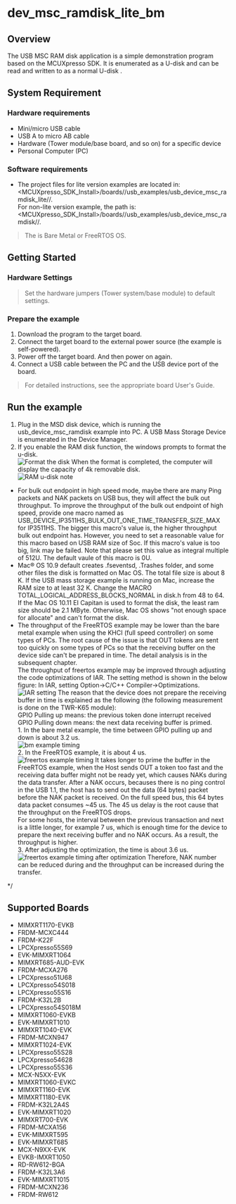 # dev_msc_ramdisk_lite_bm




## Overview

The USB MSC RAM disk application is a simple demonstration program based on the MCUXpresso SDK.
It is enumerated as a U-disk and can be read and written to as a normal U-disk .

## System Requirement

### Hardware requirements

- Mini/micro USB cable
- USB A to micro AB cable
- Hardware (Tower module/base board, and so on) for a specific device
- Personal Computer (PC)


### Software requirements

- The project files for lite version examples are located in: 
<br> <MCUXpresso_SDK_Install>/boards/<board>/usb_examples/usb_device_msc_ramdisk_lite/<rtos>/<toolchain>.
<br>  For non-lite version example, the path is: 
<br> <MCUXpresso_SDK_Install>/boards/<board>/usb_examples/usb_device_msc_ramdisk/<rtos>/<toolchain>.
> The <rtos> is Bare Metal or FreeRTOS OS.


## Getting Started

### Hardware Settings

> Set the hardware jumpers (Tower system/base module) to default settings.


### Prepare the example

1.  Download the program to the target board.
2.  Connect the target board to the external power source (the example is self-powered).
3.  Power off the target board. And then power on again.
4.  Connect a USB cable between the PC and the USB device port of the board.

> For detailed instructions, see the appropriate board User's Guide.

## Run the example

1.  Plug in the MSD disk device, which is running the usb_device_msc_ramdisk example into PC. A USB Mass Storage Device is enumerated in the Device Manager.
2.  If you enable the RAM disk function, the windows prompts to format the u-disk.
<br>![Format the disk](device_ram_disk_format.jpg "Format the disk")
When the format is completed, the computer will display the capacity of 4k removable disk.
<br>![RAM u-disk](10k.jpg "RAM u-disk")
note<br>
- For bulk out endpoint in high speed mode, maybe there are many Ping packets and NAK packets on USB bus, they will affect the bulk out throughput. To improve the throughput of the bulk out endpoint of high speed, provide one macro named as USB_DEVICE_IP3511HS_BULK_OUT_ONE_TIME_TRANSFER_SIZE_MAX for IP3511HS. The bigger this macro's value is, the higher throughput bulk out endpoint has. However, you need to set a reasonable value for this macro based on USB RAM size of Soc. If this macro's value is too big, link may be failed. Note that please set this value as integral multiple of 512U. The default vaule of this macro is 0U.
- Mac&reg; OS 10.9 default creates .fseventsd, .Trashes folder, and some other files the disk is formatted on Mac OS. The total file size is about 8 K.
If the USB mass storage example is running on Mac, increase the RAM size to at least 32 K.
Change the MACRO TOTAL_LOGICAL_ADDRESS_BLOCKS_NORMAL in disk.h from 48 to 64.
If the Mac OS 10.11 EI Capitan  is used to format the disk, the least ram size should be 2.1 MByte.
Otherwise, Mac OS shows "not enough space for allocate" and can't format the disk.
- The throughput of the FreeRTOS example may be lower than the bare metal example when using the KHCI (full speed controller) on some types of PCs.
    The root cause of the issue is that OUT tokens are sent too quickly on some types of PCs so that the receiving buffer on the device side can't be
    prepared in time. The detail analysis is in the subsequent chapter.
<br>The throughput of freertos example may be improved through adjusting the code optimizations of IAR. The setting method is shown in the below figure:
    In IAR, setting Option->C/C++ Compiler->Optimizations. 
<br>![IAR setting](IAR_setting.jpg "IAR setting")
    The reason that the device does not prepare the receiving buffer in time is explained as the following (the following measurement is done on the TWR-K65 module):
<br> GPIO Pulling up means: the previous token done interrupt received
<br> GPIO Pulling down means: the next data receiving buffer is primed.
<br> 1. In the bare metal example, the time between GPIO pulling up and down is about 3.2 us. 
<br>![bm example timing](bm_timing.jpg "bm example timing")
<br> 2. In the FreeRTOS example, it is about 4 us.
<br>![freertos example timing](freertos_timing.jpg "freertos example timing")
        It takes longer to prime the buffer in the FreeRTOS example, when the Host sends OUT a token too fast and the receiving data buffer might not be ready yet,
    which causes NAKs during the data transfer. After a NAK occurs, becauses there is no ping control in the USB 1.1, the host has to send out the data (64 bytes) 
    packet before the NAK packet is received. On the full speed bus, this 64 bytes data packet consumes ~45 us. The 45 us delay is the root cause that the throughput on 
    the FreeRTOS drops.
<br> For some hosts, the interval between the previous transaction and next is a little longer, for example 7 us, which is enough time for the device to prepare the next receiving
    buffer and no NAK occurs. As a result, the throughput is higher.
<br> 3. After adjusting the optimization, the time is about 3.6 us.
<br>![freertos example timing after optimization](freertos_optimization_timing.jpg "freertos example timing after optimization")
    Therefore, NAK number can be reduced during and the throughput can be increased during the transfer.

*/


## Supported Boards
- MIMXRT1170-EVKB
- FRDM-MCXC444
- FRDM-K22F
- LPCXpresso55S69
- EVK-MIMXRT1064
- MIMXRT685-AUD-EVK
- FRDM-MCXA276
- LPCXpresso51U68
- LPCXpresso54S018
- LPCXpresso55S16
- FRDM-K32L2B
- LPCXpresso54S018M
- MIMXRT1060-EVKB
- EVK-MIMXRT1010
- MIMXRT1040-EVK
- FRDM-MCXN947
- MIMXRT1024-EVK
- LPCXpresso55S28
- LPCXpresso54628
- LPCXpresso55S36
- MCX-N5XX-EVK
- MIMXRT1060-EVKC
- MIMXRT1160-EVK
- MIMXRT1180-EVK
- FRDM-K32L2A4S
- EVK-MIMXRT1020
- MIMXRT700-EVK
- FRDM-MCXA156
- EVK-MIMXRT595
- EVK-MIMXRT685
- MCX-N9XX-EVK
- EVKB-IMXRT1050
- RD-RW612-BGA
- FRDM-K32L3A6
- EVK-MIMXRT1015
- FRDM-MCXN236
- FRDM-RW612
